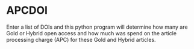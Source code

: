 # APCDOI
Enter a list of DOIs and this python program will determine how many are Gold or Hybrid open access and how much was spend on the article processing charge (APC) for these Gold and Hybrid articles.
